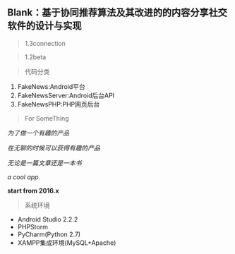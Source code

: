 ## Blank：基于协同推荐算法及其改进的的内容分享社交软件的设计与实现





> 1.3connection



> 1.2beta





> 代码分类

1. FakeNews:Android平台
2. FakeNewsServer:Android后台API
3. FakeNewsPHP:PHP网页后台

> For SomeThing

*为了做一个有趣的产品*

*在无聊的时候可以获得有趣的产品*

*无论是一篇文章还是一本书*



*a cool app.*

**start from 2016.x**

> 系统环境

* Android Studio 2.2.2
* PHPStorm
* PyCharm(Python 2.7)
* XAMPP集成环境(MySQL+Apache)

